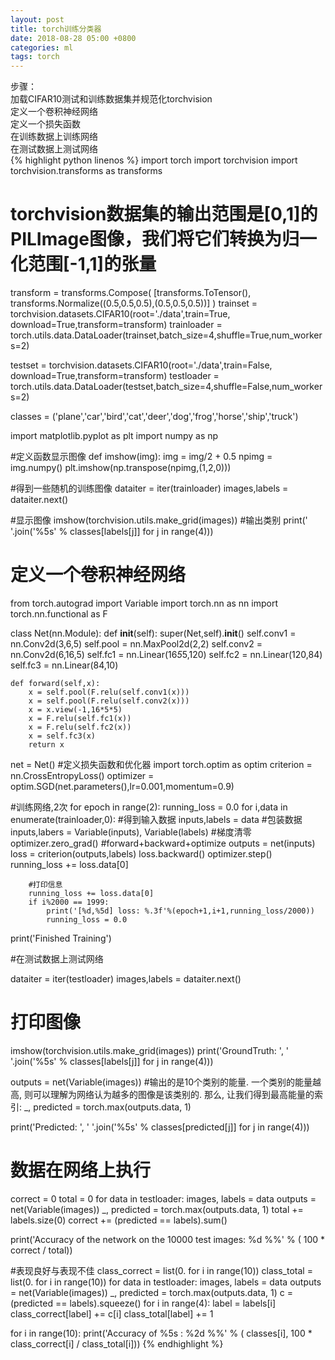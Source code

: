 ```yaml
---
layout: post
title: torch训练分类器
date: 2018-08-28 05:00 +0800
categories: ml
tags: torch
---  
```

步骤：  
加载CIFAR10测试和训练数据集并规范化torchvision  
定义一个卷积神经网络  
定义一个损失函数  
在训练数据上训练网络  
在测试数据上测试网络  
{% highlight python linenos %}
import torch
import torchvision
import torchvision.transforms as transforms

# torchvision数据集的输出范围是[0,1]的PILImage图像，我们将它们转换为归一化范围[-1,1]的张量

transform = transforms.Compose(
    [transforms.ToTensor(),
    transforms.Normalize((0.5,0.5,0.5),(0.5,0.5,0.5))]
)
trainset = torchvision.datasets.CIFAR10(root='./data',train=True,
                                        download=True,transform=transform)
trainloader = torch.utils.data.DataLoader(trainset,batch_size=4,shuffle=True,num_workers=2)

testset = torchvision.datasets.CIFAR10(root='./data',train=False,
                                        download=True,transform=transform)
testloader = torch.utils.data.DataLoader(testset,batch_size=4,shuffle=False,num_workers=2)

classes = ('plane','car','bird','cat','deer','dog','frog','horse','ship','truck')



import matplotlib.pyplot as plt
import numpy as np

#定义函数显示图像
def imshow(img):
    img = img/2 + 0.5
    npimg = img.numpy()
    plt.imshow(np.transpose(npimg,(1,2,0)))


#得到一些随机的训练图像
dataiter = iter(trainloader)
images,labels = dataiter.next()

#显示图像
imshow(torchvision.utils.make_grid(images))
#输出类别
print(' '.join('%5s' % classes[labels[j]] for j in range(4)))

# 定义一个卷积神经网络
from torch.autograd import Variable
import torch.nn as nn
import torch.nn.functional as F

class Net(nn.Module):
    def __init__(self):
        super(Net,self).__init__()
        self.conv1 = nn.Conv2d(3,6,5)
        self.pool = nn.MaxPool2d(2,2)
        self.conv2 = nn.Conv2d(6,16,5)
        self.fc1 = nn.Linear(16*5*5,120)
        self.fc2 = nn.Linear(120,84)
        self.fc3 = nn.Linear(84,10)

    def forward(self,x):
        x = self.pool(F.relu(self.conv1(x)))
        x = self.pool(F.relu(self.conv2(x)))
        x = x.view(-1,16*5*5)
        x = F.relu(self.fc1(x))
        x = F.relu(self.fc2(x))
        x = self.fc3(x)
        return x

net = Net()
#定义损失函数和优化器
import torch.optim as optim
criterion = nn.CrossEntropyLoss()
optimizer = optim.SGD(net.parameters(),lr=0.001,momentum=0.9)

#训练网络,2次
for epoch in range(2):
    running_loss = 0.0
    for i,data in enumerate(trainloader,0):
        #得到输入数据
        inputs,labels = data
        #包装数据
        inputs,labers = Variable(inputs), Variable(labels)
        #梯度清零
        optimizer.zero_grad()
        #forward+backward+optimize
        outputs = net(inputs)
        loss = criterion(outputs,labels)
        loss.backward()
        optimizer.step()
        running_loss += loss.data[0]

        #打印信息
        running_loss += loss.data[0]
        if i%2000 == 1999:
            print('[%d,%5d] loss: %.3f'%(epoch+1,i+1,running_loss/2000))
            running_loss = 0.0

print('Finished Training')

#在测试数据上测试网络

dataiter = iter(testloader)
images,labels = dataiter.next()

# 打印图像
imshow(torchvision.utils.make_grid(images))
print('GroundTruth: ', ' '.join('%5s' % classes[labels[j]] for j in range(4)))

outputs = net(Variable(images))
#输出的是10个类别的能量. 一个类别的能量越高, 则可以理解为网络认为越多的图像是该类别的. 那么, 让我们得到最高能量的索引:
_, predicted = torch.max(outputs.data, 1)

print('Predicted: ', ' '.join('%5s' % classes[predicted[j]]
                              for j in range(4)))

# 数据在网络上执行
correct = 0
total = 0
for data in testloader:
    images, labels = data
    outputs = net(Variable(images))
    _, predicted = torch.max(outputs.data, 1)
    total += labels.size(0)
    correct += (predicted == labels).sum()

print('Accuracy of the network on the 10000 test images: %d %%' % (
    100 * correct / total))


#表现良好与表现不佳
class_correct = list(0. for i in range(10))
class_total = list(0. for i in range(10))
for data in testloader:
    images, labels = data
    outputs = net(Variable(images))
    _, predicted = torch.max(outputs.data, 1)
    c = (predicted == labels).squeeze()
    for i in range(4):
        label = labels[i]
        class_correct[label] += c[i]
        class_total[label] += 1


for i in range(10):
    print('Accuracy of %5s : %2d %%' % (
        classes[i], 100 * class_correct[i] / class_total[i]))
{% endhighlight %}
